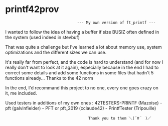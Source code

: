 # printf42prov

                                    --- My own version of ft_printf ---

I wanted to follow the idea of having a buffer if size BUSIZ often defined in the system (used indeed in stevbuf)

That was quite a challenge but I've learned a lot about memory use, system optimizations and the different sizes we can use.

It's really far from perfect, and the code is hard to understand (and for now I really don't want to look at it again), especially because in the end I had to correct some details and add some functions in some files that hadn't 5 functions already... Thanks to the 42 norm

In the end, I'd recommand this project to no one, every one goes crazy on it, me included.

Used testers in additions of my own ones : 42TESTERS-PRINTF (Mazoise) - pft (galvinfielder) - PFT or pft_2019 (cclaude42) - PrintfTester (Tripouille)

                                         Thank you to them ＼(´∀｀ )／
